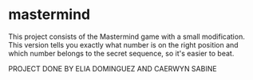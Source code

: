 # mastermind

This project consists of the Mastermind game with a small modification. This version tells you exactly what number is on the right position and which number belongs to the secret sequence, so it's easier to beat.

PROJECT DONE BY ELIA DOMINGUEZ AND CAERWYN SABINE
